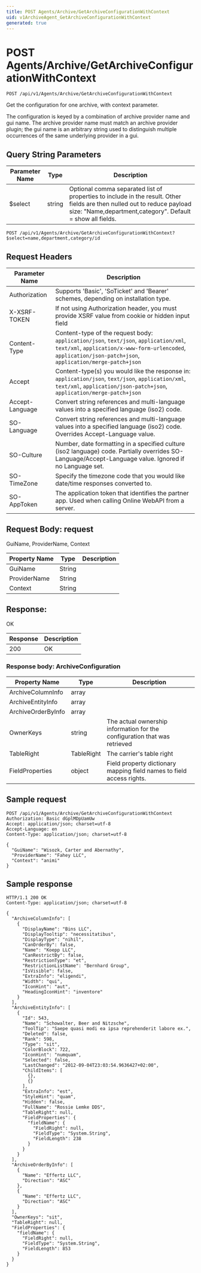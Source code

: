 ```yaml
---
title: POST Agents/Archive/GetArchiveConfigurationWithContext
uid: v1ArchiveAgent_GetArchiveConfigurationWithContext
generated: true
---
```


# POST Agents/Archive/GetArchiveConfigurationWithContext

```http
POST /api/v1/Agents/Archive/GetArchiveConfigurationWithContext
```

Get the configuration for one archive, with context parameter.


The configuration is keyed by a combination of archive provider name and gui name. The archive provider name must match an archive provider plugin; the gui name is an arbitrary string used to distinguish multiple occurrences of the same underlying provider in a gui.






## Query String Parameters

| Parameter Name | Type |  Description |
|----------------|------|--------------|
| $select | string |  Optional comma separated list of properties to include in the result. Other fields are then nulled out to reduce payload size: "Name,department,category". Default = show all fields. |

```http
POST /api/v1/Agents/Archive/GetArchiveConfigurationWithContext?$select=name,department,category/id
```


## Request Headers

| Parameter Name | Description |
|----------------|-------------|
| Authorization  | Supports 'Basic', 'SoTicket' and 'Bearer' schemes, depending on installation type. |
| X-XSRF-TOKEN   | If not using Authorization header, you must provide XSRF value from cookie or hidden input field |
| Content-Type | Content-type of the request body: `application/json`, `text/json`, `application/xml`, `text/xml`, `application/x-www-form-urlencoded`, `application/json-patch+json`, `application/merge-patch+json` |
| Accept         | Content-type(s) you would like the response in: `application/json`, `text/json`, `application/xml`, `text/xml`, `application/json-patch+json`, `application/merge-patch+json` |
| Accept-Language | Convert string references and multi-language values into a specified language (iso2) code. |
| SO-Language | Convert string references and multi-language values into a specified language (iso2) code. Overrides Accept-Language value. |
| SO-Culture | Number, date formatting in a specified culture (iso2 language) code. Partially overrides SO-Language/Accept-Language value. Ignored if no Language set. |
| SO-TimeZone | Specify the timezone code that you would like date/time responses converted to. |
| SO-AppToken | The application token that identifies the partner app. Used when calling Online WebAPI from a server. |

## Request Body: request 

GuiName, ProviderName, Context 

| Property Name | Type |  Description |
|----------------|------|--------------|
| GuiName | String |  |
| ProviderName | String |  |
| Context | String |  |

## Response:

OK

| Response | Description |
|----------------|-------------|
| 200 | OK |

### Response body: ArchiveConfiguration

| Property Name | Type |  Description |
|----------------|------|--------------|
| ArchiveColumnInfo | array |  |
| ArchiveEntityInfo | array |  |
| ArchiveOrderByInfo | array |  |
| OwnerKeys | string | The actual ownership information for the configuration that was retrieved |
| TableRight | TableRight | The carrier's table right |
| FieldProperties | object | Field property dictionary mapping field names to field access rights. |

## Sample request

```http!
POST /api/v1/Agents/Archive/GetArchiveConfigurationWithContext
Authorization: Basic dGplMDpUamUw
Accept: application/json; charset=utf-8
Accept-Language: en
Content-Type: application/json; charset=utf-8

{
  "GuiName": "Wisozk, Carter and Abernathy",
  "ProviderName": "Fahey LLC",
  "Context": "animi"
}
```

## Sample response

```http_
HTTP/1.1 200 OK
Content-Type: application/json; charset=utf-8

{
  "ArchiveColumnInfo": [
    {
      "DisplayName": "Bins LLC",
      "DisplayTooltip": "necessitatibus",
      "DisplayType": "nihil",
      "CanOrderBy": false,
      "Name": "Koepp LLC",
      "CanRestrictBy": false,
      "RestrictionType": "et",
      "RestrictionListName": "Bernhard Group",
      "IsVisible": false,
      "ExtraInfo": "eligendi",
      "Width": "qui",
      "IconHint": "aut",
      "HeadingIconHint": "inventore"
    }
  ],
  "ArchiveEntityInfo": [
    {
      "Id": 543,
      "Name": "Schowalter, Beer and Nitzsche",
      "ToolTip": "Saepe quasi modi ea ipsa reprehenderit labore ex.",
      "Deleted": false,
      "Rank": 598,
      "Type": "sit",
      "ColorBlock": 722,
      "IconHint": "numquam",
      "Selected": false,
      "LastChanged": "2012-09-04T23:03:54.9636427+02:00",
      "ChildItems": [
        {},
        {}
      ],
      "ExtraInfo": "est",
      "StyleHint": "quam",
      "Hidden": false,
      "FullName": "Rossie Lemke DDS",
      "TableRight": null,
      "FieldProperties": {
        "fieldName": {
          "FieldRight": null,
          "FieldType": "System.String",
          "FieldLength": 238
        }
      }
    }
  ],
  "ArchiveOrderByInfo": [
    {
      "Name": "Effertz LLC",
      "Direction": "ASC"
    },
    {
      "Name": "Effertz LLC",
      "Direction": "ASC"
    }
  ],
  "OwnerKeys": "sit",
  "TableRight": null,
  "FieldProperties": {
    "fieldName": {
      "FieldRight": null,
      "FieldType": "System.String",
      "FieldLength": 853
    }
  }
}
```